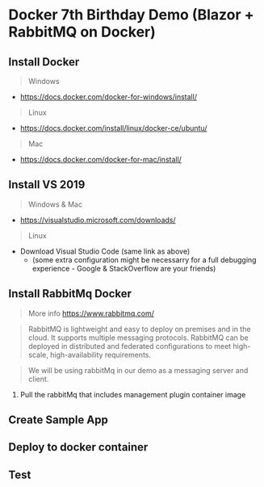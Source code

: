 # Docker 7th Birthday Demo (Blazor + RabbitMQ on Docker)
 
## Install Docker

> Windows
* https://docs.docker.com/docker-for-windows/install/

> Linux
* https://docs.docker.com/install/linux/docker-ce/ubuntu/

> Mac
* https://docs.docker.com/docker-for-mac/install/

## Install VS 2019 
> Windows & Mac
* https://visualstudio.microsoft.com/downloads/
> Linux
* Download Visual Studio Code (same link as above)
   - (some extra configuration might be necessarry for a full debugging experience - Google & StackOverflow are your friends)

## Install RabbitMq Docker
> More info https://www.rabbitmq.com/

> RabbitMQ is lightweight and easy to deploy on premises and in the cloud. It supports multiple messaging protocols. RabbitMQ can be deployed in distributed and federated configurations to meet high-scale, high-availability requirements.

> We will be using rabbitMq in our demo as a messaging server and client.
1. Pull the rabbitMq that includes management plugin container image 

## Create Sample App

## Deploy to docker container

## Test
